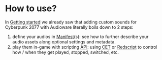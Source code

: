 # How to use?

In [Getting started](./getting-started.md) we already saw that adding custom sounds for Cyberpunk 2077 with Audioware literally boils down to 2 steps:

1. define your audios in [Manifest](./MANIFEST.md)(s): see how to further describe your audio assets along optional settings and metadata.
1. play them in-game with scripting [API](./API.md): using [CET][CET] or [Redscript][Redscript] to control how / when they get played, stopped, switched, etc.

[CET]: https://wiki.redmodding.org/cyber-engine-tweaks
[Redscript]: https://wiki.redmodding.org/redscript
